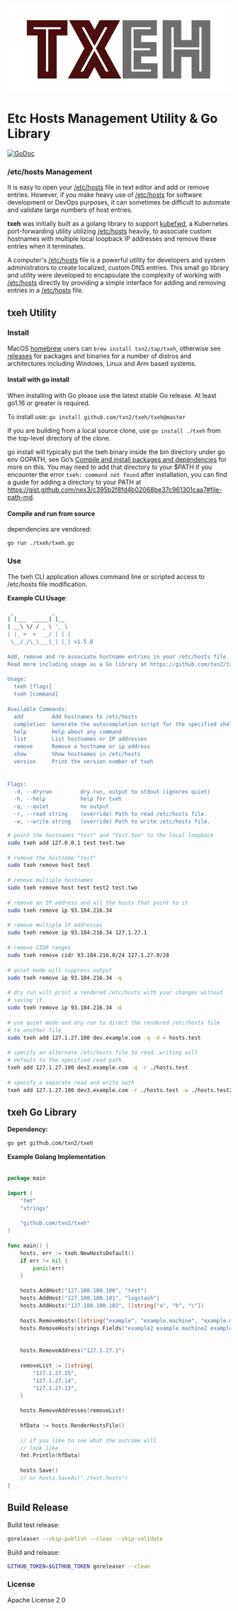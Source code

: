![txeh - /etc/hosts mangement](logo.png)


# Etc Hosts Management Utility & Go Library

[![GoDoc](https://godoc.org/github.com/txn2/irsync/txeh?status.svg)](https://godoc.org/github.com/txn2/txeh)

### /etc/hosts Management

It is easy to open your [/etc/hosts] file in text editor and add or remove entries. However, if you make heavy use of [/etc/hosts] for software development or DevOps purposes, it can sometimes be difficult to automate and validate large numbers of host entries.

**txeh** was initially built as a golang library to support [kubefwd](https://github.com/txn2/kubefwd), a Kubernetes port-forwarding utility utilizing [/etc/hosts] heavily, to associate custom hostnames with multiple local loopback IP addresses and remove these entries when it terminates.

A computer's [/etc/hosts] file is a powerful utility for developers and system administrators to create localized, custom DNS entries. This small go library and utility were developed to encapsulate the complexity of working with [/etc/hosts] directly by providing a simple interface for adding and removing entries in a [/etc/hosts] file.

## txeh Utility

### Install

MacOS [homebrew](https://brew.sh) users can `brew install txn2/tap/txeh`, otherwise see [releases](https://github.com/txn2/txeh/releases) for packages and binaries for a number of distros and architectures including Windows, Linux and Arm based systems.

#### Install with go install

When installing with Go please use the latest stable Go release. At least go1.16 or greater is required.

To install use: `go install github.com/txn2/txeh/txeh@master`

If you are building from a local source clone, use `go install ./txeh` from the top-level directory of the clone.

go install will typically put the txeh binary inside the bin directory under go env GOPATH, see Go’s [Compile and install packages and dependencies](https://golang.org/cmd/go/#hdr-Compile_and_install_packages_and_dependencies) for more on this. You may need to add that directory to your $PATH if you encounter the error `txeh: command not found` after installation, you can find a guide for adding a directory to your PATH at https://gist.github.com/nex3/c395b2f8fd4b02068be37c961301caa7#file-path-md.

#### Compile and run from source

dependencies are vendored:
```
go run ./txeh/txeh.go
```

### Use

The txeh CLI application allows command line or scripted access to /etc/hosts file modification.

**Example CLI Usage**:
```bash
 _            _
| |___  _____| |__
| __\ \/ / _ \ '_ \
| |_ >  <  __/ | | |
 \__/_/\_\___|_| |_| v1.5.0

Add, remove and re-associate hostname entries in your /etc/hosts file.
Read more including usage as a Go library at https://github.com/txn2/txeh

Usage:
  txeh [flags]
  txeh [command]

Available Commands:
  add         Add hostnames to /etc/hosts
  completion  Generate the autocompletion script for the specified shell
  help        Help about any command
  list        List hostnames or IP addresses
  remove      Remove a hostname or ip address
  show        Show hostnames in /etc/hosts
  version     Print the version number of txeh


Flags:
  -d, --dryrun         dry run, output to stdout (ignores quiet)
  -h, --help           help for txeh
  -q, --quiet          no output
  -r, --read string    (override) Path to read /etc/hosts file.
  -w, --write string   (override) Path to write /etc/hosts file.
```


```bash
# point the hostnames "test" and "test.two" to the local loopback
sudo txeh add 127.0.0.1 test test.two

# remove the hostname "test"
sudo txeh remove host test

# remove multiple hostnames
sudo txeh remove host test test2 test.two

# remove an IP address and all the hosts that point to it
sudo txeh remove ip 93.184.216.34

# remove multiple IP addresses
sudo txeh remove ip 93.184.216.34 127.1.27.1

# remove CIDR ranges
sudo txeh remove cidr 93.184.216.0/24 127.1.27.0/28

# quiet mode will suppress output
sudo txeh remove ip 93.184.216.34 -q

# dry run will print a rendered /etc/hosts with your changes without
# saving it.
sudo txeh remove ip 93.184.216.34 -d

# use quiet mode and dry-run to direct the rendered /etc/hosts file
# to another file
sudo txeh add 127.1.27.100 dev.example.com -q -d > hosts.test

# specify an alternate /etc/hosts file to read. writing will
# default to the specified read path.
txeh add 127.1.27.100 dev2.example.com -q -r ./hosts.test

# specify a separate read and write oath
txeh add 127.1.27.100 dev3.example.com -r ./hosts.test -w ./hosts.test2

```

## txeh Go Library

**Dependency:**
```bash
go get github.com/txn2/txeh
```

**Example Golang Implementation**:
```go

package main

import (
    "fmt"
    "strings"

    "github.com/txn2/txeh"
)

func main() {
    hosts, err := txeh.NewHostsDefault()
    if err != nil {
        panic(err)
    }

    hosts.AddHost("127.100.100.100", "test")
    hosts.AddHost("127.100.100.101", "logstash")
    hosts.AddHosts("127.100.100.102", []string{"a", "b", "c"})

    hosts.RemoveHosts([]string{"example", "example.machine", "example.machine.example.com"})
    hosts.RemoveHosts(strings.Fields("example2 example.machine2 example.machine.example.com2"))


    hosts.RemoveAddress("127.1.27.1")

    removeList := []string{
        "127.1.27.15",
        "127.1.27.14",
        "127.1.27.13",
    }

    hosts.RemoveAddresses(removeList)

    hfData := hosts.RenderHostsFile()

    // if you like to see what the outcome will
    // look like
    fmt.Println(hfData)

    hosts.Save()
    // or hosts.SaveAs("./test.hosts")
}

```

## Build Release

Build test release:
```bash
goreleaser --skip-publish --clean --skip-validate
```

Build and release:
```bash
GITHUB_TOKEN=$GITHUB_TOKEN goreleaser --clean
```

### License

Apache License 2.0

[/etc/hosts]:https://en.wikipedia.org/wiki/Hosts_(file)

